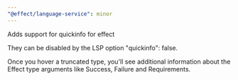 ```yaml
---
"@effect/language-service": minor
---
```


Adds support for quickinfo for effect

They can be disabled by the LSP option "quickinfo": false.

Once you hover a truncated type, you'll see additional information about the Effect type arguments like Success, Failure and Requirements.
